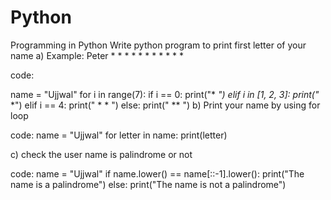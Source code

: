 # Python
Programming in Python
Write python program to print first letter of your name 
a) Example: Peter
               *      *
               *             *
               *              *
               *      *
               *
               *
               *

code:

name = "Ujjwal"
for i in range(7):
    if i == 0:
        print("*    *")
    elif i in [1, 2, 3]:
        print("*    *")
    elif i == 4:
        print(" *  * ")
else:
    print("  **  ")
b) Print your name by using for loop

code:
name = "Ujjwal"
for letter in name:
    print(letter)

c) check the user name is palindrome or not

code:
name = "Ujjwal"
if name.lower() == name[::-1].lower():
    print("The name is a palindrome")
else:
    print("The name is not a palindrome")





